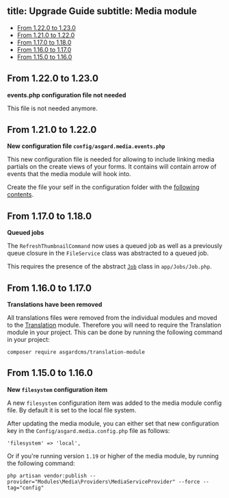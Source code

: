 title: Upgrade Guide
subtitle: Media module
-------

- [From 1.22.0 to 1.23.0](#upgrade-1.23.0)
- [From 1.21.0 to 1.22.0](#upgrade-1.22.0)
- [From 1.17.0 to 1.18.0](#upgrade-1.18.0)
- [From 1.16.0 to 1.17.0](#upgrade-1.17.0)
- [From 1.15.0 to 1.16.0](#upgrade-1.16.0)

## <a name="upgrade-1.23.0" class="anchor" href="#upgrade-1.23.0"></a> From 1.22.0 to **1.23.0**

**events.php configuration file not needed**

This file is not needed anymore.


## <a name="upgrade-1.22.0" class="anchor" href="#upgrade-1.22.0"></a> From 1.21.0 to **1.22.0**

**New configuration file `config/asgard.media.events.php`**

This new configuration file is needed for allowing to include linking media partials on the create views of your forms. It contains will contain arrow of events that the media module will hook into. 

Create the file your self in the configuration folder with the [following contents](https://github.com/AsgardCms/Media/blob/master/Config/events.php).



## <a name="upgrade-1.18.0" class="anchor" href="#upgrade-1.18.0"></a> From 1.17.0 to **1.18.0**

**Queued jobs**

The `RefreshThumbnailCommand` now uses a queued job as well as a previously queue closure in the `FileService` class was abstracted to a queued job. 

This requires the presence of the abstract [`Job`](https://github.com/AsgardCms/Platform/blob/master/app/Jobs/Job.php) class in `app/Jobs/Job.php`.


## <a name="upgrade-1.17.0" class="anchor" href="#upgrade-1.17.0"></a> From 1.16.0 to **1.17.0**

**Translations have been removed**

All translations files were removed from the individual modules and moved to the [Translation](https://github.com/AsgardCms/Translation) module. Therefore you will need to require the Translation module in your project. This can be done by running the following command in your project:

``` .language-bash
composer require asgardcms/translation-module
```

## <a name="upgrade-1.16.0" class="anchor" href="#upgrade-1.16.0"></a> From 1.15.0 to **1.16.0**

**New `filesystem` configuration item**

A new `filesystem` configuration item was added to the media module config file. By default it is set to the local file system.

After updating the media module, you can either set that new configuration key in the `Config/asgard.media.config.php` file as follows:


``` .language-php
'filesystem' => 'local',
```

Or if you're running version `1.19` or higher of the media module, by running the following command:

``` .language-bash
php artisan vendor:publish --provider="Modules\Media\Providers\MediaServiceProvider" --force --tag="config"
```
